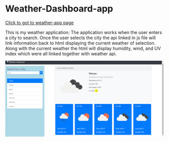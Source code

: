 # Weather-Dashboard-app

[Click to got to weather-app page]( https://adrianstorr.github.io/Weather-Dashboard-app/)

This is my weather application: The application works when the user enters a city to search. Once the user selects the city the  api linked in js file will link information back to html displaying the current weather of selection. Along with the current weather the html will display humidity, wind, and UV index which were all linked together with weather api.

![display screenshot of webpage](./Assets/images/weather-app.png)
